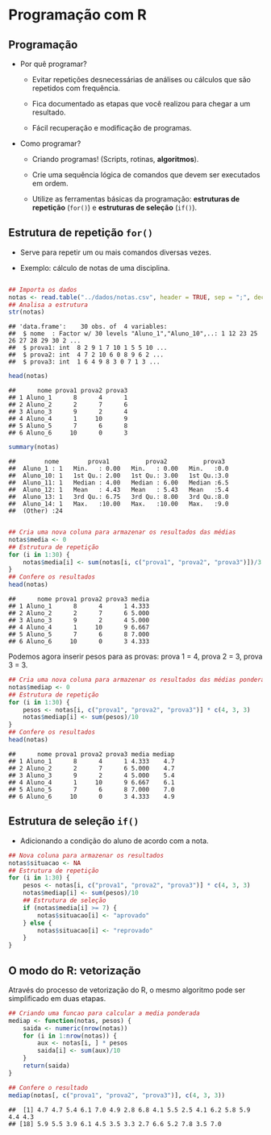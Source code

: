 # Programação com R

## Programação

- Por quê programar?

	-   Evitar repetições desnecessárias de análises ou cálculos que são
        repetidos com frequência.

    -   Fica documentado as etapas que você realizou para chegar a um
        resultado.

    -   Fácil recuperação e modificação de programas.

-   Como programar?

    -   Criando programas! (Scripts, rotinas, **algoritmos**).

    -   Crie uma sequência lógica de comandos que devem ser executados
        em ordem.

    -   Utilize as ferramentas básicas da programação: **estruturas de
        repetição** (`for()`) e **estruturas de seleção** (`if()`).

## Estrutura de repetição `for()`

-   Serve para repetir um ou mais comandos diversas vezes.

-   Exemplo: cálculo de notas de uma disciplina.


```r

## Importa os dados
notas <- read.table("../dados/notas.csv", header = TRUE, sep = ";", dec = ",")
## Analisa a estrutura
str(notas)
```

```
## 'data.frame':	30 obs. of  4 variables:
##  $ nome  : Factor w/ 30 levels "Aluno_1","Aluno_10",..: 1 12 23 25 26 27 28 29 30 2 ...
##  $ prova1: int  8 2 9 1 7 10 1 5 5 10 ...
##  $ prova2: int  4 7 2 10 6 0 8 9 6 2 ...
##  $ prova3: int  1 6 4 9 8 3 0 7 1 3 ...
```

```r
head(notas)
```

```
##      nome prova1 prova2 prova3
## 1 Aluno_1      8      4      1
## 2 Aluno_2      2      7      6
## 3 Aluno_3      9      2      4
## 4 Aluno_4      1     10      9
## 5 Aluno_5      7      6      8
## 6 Aluno_6     10      0      3
```

```r
summary(notas)
```

```
##        nome        prova1          prova2          prova3   
##  Aluno_1 : 1   Min.   : 0.00   Min.   : 0.00   Min.   :0.0  
##  Aluno_10: 1   1st Qu.: 2.00   1st Qu.: 3.00   1st Qu.:3.0  
##  Aluno_11: 1   Median : 4.00   Median : 6.00   Median :6.5  
##  Aluno_12: 1   Mean   : 4.43   Mean   : 5.43   Mean   :5.4  
##  Aluno_13: 1   3rd Qu.: 6.75   3rd Qu.: 8.00   3rd Qu.:8.0  
##  Aluno_14: 1   Max.   :10.00   Max.   :10.00   Max.   :9.0  
##  (Other) :24
```

```r

## Cria uma nova coluna para armazenar os resultados das médias
notas$media <- 0
## Estrutura de repetição
for (i in 1:30) {
    notas$media[i] <- sum(notas[i, c("prova1", "prova2", "prova3")])/3
}
## Confere os resultados
head(notas)
```

```
##      nome prova1 prova2 prova3 media
## 1 Aluno_1      8      4      1 4.333
## 2 Aluno_2      2      7      6 5.000
## 3 Aluno_3      9      2      4 5.000
## 4 Aluno_4      1     10      9 6.667
## 5 Aluno_5      7      6      8 7.000
## 6 Aluno_6     10      0      3 4.333
```


Podemos agora inserir pesos para as provas: prova 1 = 4, prova 2 = 3,
prova 3 = 3.


```r
## Cria uma nova coluna para armazenar os resultados das médias ponderadas
notas$mediap <- 0
## Estrutura de repetição
for (i in 1:30) {
    pesos <- notas[i, c("prova1", "prova2", "prova3")] * c(4, 3, 3)
    notas$mediap[i] <- sum(pesos)/10
}
## Confere os resultados
head(notas)
```

```
##      nome prova1 prova2 prova3 media mediap
## 1 Aluno_1      8      4      1 4.333    4.7
## 2 Aluno_2      2      7      6 5.000    4.7
## 3 Aluno_3      9      2      4 5.000    5.4
## 4 Aluno_4      1     10      9 6.667    6.1
## 5 Aluno_5      7      6      8 7.000    7.0
## 6 Aluno_6     10      0      3 4.333    4.9
```


## Estrutura de seleção `if()`

-   Adicionando a condição do aluno de acordo com a nota.


```r
## Nova coluna para armazenar os resultados
notas$situacao <- NA
## Estrutura de repetição
for (i in 1:30) {
    pesos <- notas[i, c("prova1", "prova2", "prova3")] * c(4, 3, 3)
    notas$mediap[i] <- sum(pesos)/10
    ## Estrutura de seleção
    if (notas$media[i] >= 7) {
        notas$situacao[i] <- "aprovado"
    } else {
        notas$situacao[i] <- "reprovado"
    }
}
```


## O modo do R: vetorização

Através do processo de vetorização do R, o mesmo algoritmo pode ser
simplificado em duas etapas.


```r
## Criando uma funcao para calcular a media ponderada
mediap <- function(notas, pesos) {
    saida <- numeric(nrow(notas))
    for (i in 1:nrow(notas)) {
        aux <- notas[i, ] * pesos
        saida[i] <- sum(aux)/10
    }
    return(saida)
}

## Confere o resultado
mediap(notas[, c("prova1", "prova2", "prova3")], c(4, 3, 3))
```

```
##  [1] 4.7 4.7 5.4 6.1 7.0 4.9 2.8 6.8 4.1 5.5 2.5 4.1 6.2 5.8 5.9 4.4 4.3
## [18] 5.9 5.5 3.9 6.1 4.5 3.5 3.3 2.7 6.6 5.2 7.8 3.5 7.0
```

